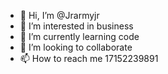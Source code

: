 - 👋 Hi, I’m @Jrarmyjr
- 👀 I’m interested in business
- 🌱 I’m currently learning code
- 💞️ I’m looking to collaborate
- 📫 How to reach me 17152239891

<!---
Jrarmyjr/Jrarmyjr is a ✨ special ✨ repository because its `README.md` (this file) appears on your GitHub profile.
You can click the Preview link to take a look at your changes.
--->
